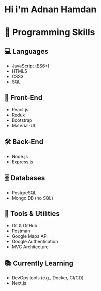 # Hi i'm Adnan Hamdan

# 🧠 Programming Skills 

## 💻 Languages
- JavaScript (ES6+)
- HTML5
- CSS3
- SQL

## 🧩 Front-End
- React.js
- Redux
- Bootstrap
- Material-UI

## 🛠️ Back-End
- Node.js
- Express.js

## 🗄️ Databases
- PostgreSQL
- Mongo DB (no SQL)

## 🧪 Tools & Utilities
- Git & GitHub
- Postman
- Google Maps API
- Google Authentication
- MVC Architecture

## 📚 Currently Learning
- DevOps tools (e.g., Docker, CI/CD)
- Next.js
